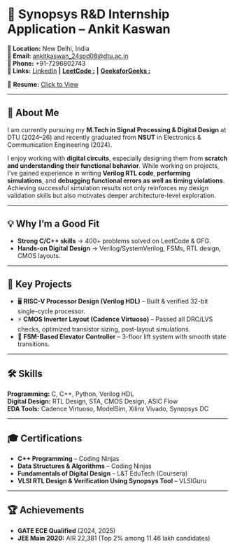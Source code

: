 # 📌 Synopsys R&D Internship Application – Ankit Kaswan

**📍 Location:** New Delhi, India  
**📧 Email:** [ankitkaswan_24spd08@dtu.ac.in](mailto:ankitkaswan_24spd08@dtu.ac.in)  
**📱 Phone:** +91-7296802743  
**🔗 Links:** [LinkedIn](https://www.linkedin.com/in/ankit-kaswan-220373219/) **|** [**LeetCode :**](https://leetcode.com/u/ankitkaswan203/) **|** [**GeeksforGeeks :**](https://www.geeksforgeeks.org/user/ankitkaszs3u/)  

📄 **Resume:** [Click to View]([https://drive.google.com/file/d/1xJhLEDpkxnsOZX0W9ApMA_mEskiM0BZT/view?usp=sharing](https://drive.google.com/file/d/1R_oTySgdOF28dRJjqYN_HHL9me-wyVwA/view?usp=sharing))

---

## 👋 About Me
I am currently pursuing my **M.Tech in Signal Processing & Digital Design** at DTU (2024–26) and recently graduated from **NSUT** in Electronics & Communication Engineering (2024).  

I enjoy working with **digital circuits**, especially designing them from **scratch and understanding their functional behavior**. While working on projects, I’ve gained experience in writing **Verilog RTL code**, **performing simulations**, and **debugging functional errors as well as timing violations**. Achieving successful simulation results not only reinforces my design validation skills but also motivates deeper architecture-level exploration.



---

## 💡 Why I’m a Good Fit
- **Strong C/C++ skills** → 400+ problems solved on LeetCode & GFG.  
- **Hands-on Digital Design** → Verilog/SystemVerilog, FSMs, RTL design, CMOS layouts.

---

## 📂 Key Projects
- 🖥 **RISC-V Processor Design (Verilog HDL)** – Built & verified 32-bit single-cycle processor.  
- ⚡ **CMOS Inverter Layout (Cadence Virtuoso)** – Passed all DRC/LVS checks, optimized transistor sizing, post-layout simulations.  
- 🚪 **FSM-Based Elevator Controller** – 3-floor lift system with smooth state transitions.

---

## 🛠 Skills
**Programming:** C, C++, Python, Verilog HDL  
**Digital Design:** RTL Design, STA, CMOS Design, ASIC Flow  
**EDA Tools:** Cadence Virtuoso, ModelSim, Xilinx Vivado, Synopsys DC  

---

## 🎓 Certifications
- **C++ Programming** – Coding Ninjas  
- **Data Structures & Algorithms** – Coding Ninjas  
- **Fundamentals of Digital Design** – L&T EduTech (Coursera)  
- **VLSI RTL Design & Verification Using Synopsys Tool** – VLSIGuru  

---

## 🏆 Achievements
- **GATE ECE Qualified** (2024, 2025)  
- **JEE Main 2020:** AIR 22,381 (Top 2% among 11.46 lakh candidates)  

